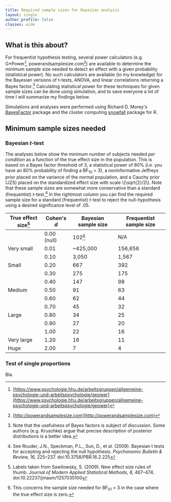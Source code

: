 ```yaml
---
title: Required sample sizes for Bayesian analysis
layout: single
author_profile: false
classes: wide
---
```


## What is this about?
For frequentist hypothesis testing, several power calculators (e.g. G\*Power[^1], powerandsamplesize.com[^2]) are available to determine the minimum sample size needed to detect an effect with a given probability (statistical power). No such calculators are available (to my knowledge) for the Bayesian versions of t-tests, ANOVA, and linear correlations returning a Bayes factor.[^3] Calculating statistical power for these techniques for given sample sizes can be done using simulation, and to save everyone a lot of time I will summarize my findings below.

Simulations and analyses were performed using Richard D. Morey's [BayesFactor](https://richarddmorey.github.io/BayesFactor/) package and the cluster computing [snowfall](https://cran.r-project.org/web/packages/snowfall/index.html) package for R.


## Minimum sample sizes needed

### Bayesian *t*-test
The analyses below show the minimum number of subjects needed *per condition* as a function of the true effect size in the population. This is based on a Bayes factor threshold of 3, a statistical power of 80% (i.e. you have an 80% probability of finding a BF<sub>10</sub> > 3), a noninformative Jeffreys prior placed on the variance of the normal population, and a Cauchy prior (JZS) placed on the standardized effect size with scale \\(\sqrt{2}/2\\). Note that these sample sizes are somewhat more conservative than a standard (frequentist) *t*-test.[^5] In the rightmost column you can find the required sample size for a standard (frequentist) *t*-test to reject the null-hypothesis using a desired significance level of .05.

| True effect size[^4] | Cohen's *d* | Bayesian sample size | Frequentist sample size |
| -------------------- | ----------- | -------------------- | ----------------------- |
|                      | 0.00 (null) | 102[^6]              | N/A                     |
| Very small           | 0.01        | ~425,000             | 156,656                 |
|                      | 0.10        | 3,050                | 1,567                   |
| Small                | 0.20        | 667                  | 392                     |
|                      | 0.30        | 275                  | 175                     |
|                      | 0.40        | 147                  | 98                      |
| Medium               | 0.50        | 91                   | 63                      |
|                      | 0.60        | 62                   | 44                      |
|                      | 0.70        | 45                   | 32                      |
| Large                | 0.80        | 34                   | 25                      |
|                      | 0.90        | 27                   | 20                      |
|                      | 1.00        | 22                   | 16                      |
| Very large           | 1.20        | 16                   | 11                      |
| Huge                 | 2.00        | 7                    | 4                       |

### Test of single proportions
Bla.




[^1]: [https://www.psychologie.hhu.de/arbeitsgruppen/allgemeine-psychologie-und-arbeitspsychologie/gpower](https://www.psychologie.hhu.de/arbeitsgruppen/allgemeine-psychologie-und-arbeitspsychologie/gpower)
[^2]: [http://powerandsamplesize.com](http://powerandsamplesize.com)
[^3]: Note that the usefulness of Bayes factors is subject of discussion. Some authors (e.g. Kruschke) argue that precise description of posterior distributions is a better idea.
[^4]: Labels taken from Sawilowsky, S. (2009). New effect size rules of thumb. *Journal of Modern Applied Statistical Methods, 8,* 467–474. doi:10.22237/jmasm/1257035100
[^5]: See Rouder, J.N., Speckman, P.L., Sun, D., et al. (2009). Bayesian t tests for accepting and rejecting the null hypothesis. *Psychonomic Bulletin & Review, 16,* 225–237. doi:10.3758/PBR.16.2.225
[^6]: This concerns the sample size needed for BF<sub>01</sub> > 3 in the case where the true effect size is zero.

